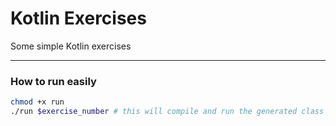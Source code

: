 # Kotlin Exercises

Some simple Kotlin exercises

---

### How to run easily

```bash
chmod +x run
./run $exercise_number # this will compile and run the generated class file
```
